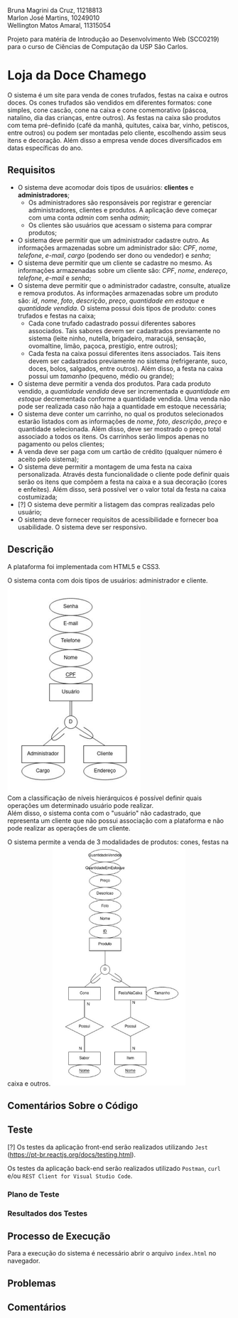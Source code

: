 Bruna Magrini da Cruz, 11218813  
Marlon José Martins, 10249010  
Wellington Matos Amaral, 11315054  

Projeto para matéria de Introdução ao Desenvolvimento Web (SCC0219) para o curso de Ciências de Computação da USP São Carlos.

# Loja da Doce Chamego

O sistema é um site para venda de cones trufados, festas na caixa e outros doces. Os cones trufados são vendidos em diferentes formatos: cone simples, cone cascão, cone na caixa e cone comemorativo (páscoa, natalino, dia das crianças, entre outros). As festas na caixa são produtos com  tema pré-definido (café da manhã, quitutes, caixa bar, vinho, petiscos, entre outros) ou podem ser montadas pelo cliente, escolhendo assim seus itens e decoração. Além disso a empresa vende doces diversificados em datas específicas do ano.  

## Requisitos

- O sistema deve acomodar dois tipos de usuários: **clientes** e **administradores**;
    - Os administradores são responsáveis por registrar e gerenciar administradores, clientes e produtos. A aplicação deve começar com uma conta *admin* com senha *admin*;
    - Os clientes são usuários que acessam o sistema para comprar produtos;
- O sistema deve permitir que um administrador cadastre outro. As informações armazenadas sobre um administrador são: *CPF*, *nome*, *telefone*, *e-mail*, *cargo* (podendo ser dono ou vendedor) e *senha*;
- O sistema deve permitir que um cliente se cadastre no mesmo. As informações armazenadas sobre um cliente são: *CPF*, *nome*, *endereço*, *telefone*, *e-mail* e *senha*;
- O sistema deve permitir que o administrador cadastre, consulte, atualize e remova produtos. As informações armazenadas sobre um produto são: *id*, *nome*, *foto*, *descrição*, *preço*, *quantidade em estoque* e *quantidade vendida*. O sistema possui dois tipos de produto: cones trufados e festas na caixa;
    - Cada cone trufado cadastrado possui diferentes sabores associados. Tais sabores devem ser cadastrados previamente no sistema (leite ninho, nutella, brigadeiro, maracujá, sensação, ovomaltine, limão, paçoca, prestígio, entre outros);
    - Cada festa na caixa possui diferentes itens associados. Tais itens devem ser cadastrados previamente no sistema (refrigerante, suco, doces, bolos, salgados, entre outros). Além disso, a festa na caixa possui um *tamanho* (pequeno, médio ou grande); 
- O sistema deve permitir a venda dos produtos. Para cada produto vendido, a *quantidade vendida* deve ser incrementada e *quantidade em estoque* decrementada conforme a quantidade vendida. Uma venda não pode ser realizada caso não haja a quantidade em estoque necessária;
- O sistema deve conter um carrinho, no qual os produtos selecionados estarão listados com as informações de *nome*, *foto*, *descrição*, *preço* e quantidade selecionada. Além disso, deve ser mostrado o preço total associado a todos os itens. Os carrinhos serão limpos apenas no pagamento ou pelos clientes;
- A venda deve ser paga com um cartão de crédito (qualquer número é aceito pelo sistema);
- O sistema deve permitir a montagem de uma festa na caixa personalizada. Através desta funcionalidade o cliente pode definir quais serão os itens que compõem a festa na caixa e a sua decoração (cores e enfeites). Além disso, será possível ver o valor total da festa na caixa costumizada;   
- [?] O sistema deve permitir a listagem das compras realizadas pelo usuário;
- O sistema deve fornecer requisitos de acessibilidade e fornecer boa usabilidade. O sistema deve ser responsivo.

## Descrição 

A plataforma foi implementada com HTML5 e CSS3.

O sistema conta com dois tipos de usuários: administrador e cliente.   
<img alt="MER dos Usuarios" src="./img/documentacao/mer-usuario.jpeg" width="300">  
Com a classificação de níveis hierárquicos é possível definir quais operações um determinado usuário pode realizar.  
Além disso, o sistema conta com o "usuário" não cadastrado, que representa um cliente que não possui associação com a plataforma e não pode realizar as operações de um cliente.

O sistema permite a venda de 3 modalidades de produtos: cones, festas na caixa e outros.
<img alt="MER dos Produtos" src="./img/documentacao/mer-produto.jpeg" width="300">  

## Comentários Sobre o Código

## Teste

[?] Os testes da aplicação front-end serão realizados utilizando `Jest` (https://pt-br.reactjs.org/docs/testing.html).

Os testes da aplicação back-end serão realizados utilizado `Postman`, `curl` e/ou `REST Client for Visual Studio Code`.

### Plano de Teste

### Resultados dos Testes

## Processo de Execução

Para a execução do sistema é necessário abrir o arquivo `index.html` no navegador.

## Problemas

## Comentários

